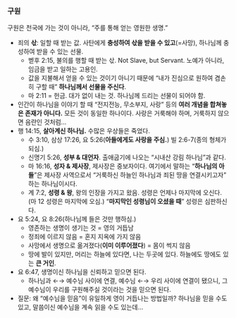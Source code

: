 ### 구원
구원은 천국에 가는 것이 아니라, “주를 통해 얻는 영원한 생명.”
- 죄의 **삯**: 일할 때 받는 값. 사탄에게 **충성하여 삯을 받을 수 있고**(=사망), 하나님께 충성하여 받을 수 있는 선물.
	- 벧후 2:15, 불의를 행할 때 받는 삯. Not Slave, but Servant. 노예가 아니라, 임금을 받고 일하는 고용인. 
	- 값을 지불해서 얻을 수 있는 것이기 아니기 때문에 “내가 진심으로 원하여 겸손히 구할 때” **하나님께서 선물을 주신다**.
	- 마 2:11 = 헌금. 대가 없이 내는 것. 하나님께 드리는 선물이 되어야 함.
- 인간이 하나님을 이야기 할 때 “전지전능, 무소부지, 사랑” 등의 **여러 개념을 합쳐놓은 존재가 아니다.** 모든 것이 동일한 하나이다. 사랑은 거룩해야 하며, 거룩하지 않으면 음란인 것처럼… 
- 행 14:15, **살아계신 하나님.** 수많은 우상들은 죽었다. 
	- 수 3:10, 삼상 17:26, 요 5:26(**아들에게도 사랑을 주심.**) 빌 2:6-7(종의 형체가 되심.)
	- 신명기 5:26, **성부 & 대언자**. 출애굽기에 나오는 “시내산 강림 하나님”과 같다. 
	- 마 16:16, **성자 & 제사장**, 제사장은 중보자이다. 여기에서 말하는 “**하나님의 아들**”은 제사장 사역으로서 “거룩하신 하늘인 하나님과 죄된 땅을 연결시키고자” 하는 하나님이시다. 
	- 계 7:2, **성령 & 왕**, 왕의 인장을 가지고 왔음. 성령은 언제나 마지막에 오신다. (마 12 성령은 마지막에 오심.) “**마지막인 성령님이 오셨을 때**” 성령은 심판하신다. 
- 요 5:24, 요 8:26(하나님께 들은 것만 행하심.)
	- 영존하는 생명이 생기는 것 = 영의 거듭남
	- 정죄에 이르지 않음 = 혼지 지옥에 가지 않음
	- 사망에서 생명으로 옮겨졌다(**이미 이루어졌다**) = 몸이 썩지 않음
	- 땅에 발이 있지만, 머리는 하늘에 있다면, 나는 두곳에 있다. 하늘에도 땅에도 있는 **큰 거인**. 
- 요 6:47, 생명이신 하나님을 신뢰하고 믿으면 된다. 
	- 하나님과 ←→ 예수님 사이에 연결, 예수님 ←→ 우리 사이에 연결이 됐으니, 그 예수님이 우리를 구원해주실 것이라는 것을 믿으면 된다. 
- 질문: 왜 “예수님을 믿음”이 유일하게 영이 거듭나는 방법일까? 하나님을 믿을 수도 있고, 말씀이신 예수님을 계속 읽을 수도 있는데…